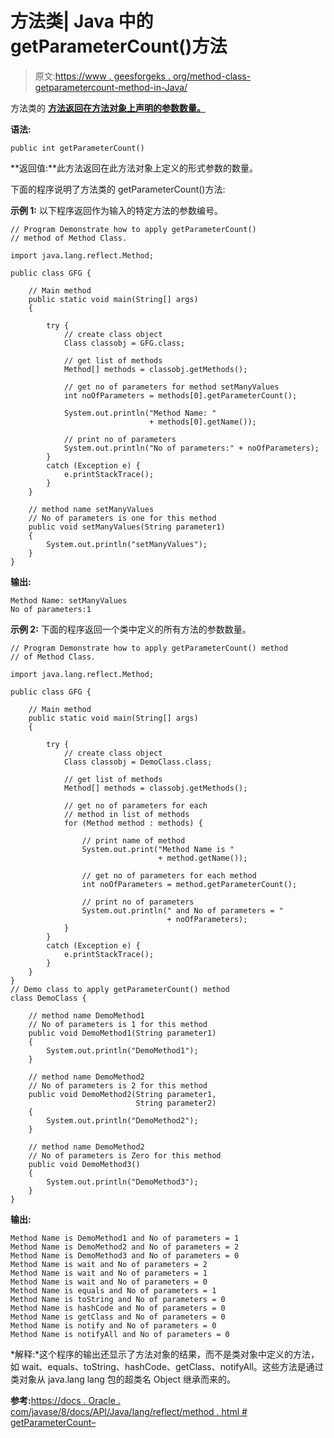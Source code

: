 # 方法类| Java 中的 getParameterCount()方法

> 原文:[https://www . geesforgeks . org/method-class-getparametercount-method-in-Java/](https://www.geeksforgeeks.org/method-class-getparametercount-method-in-java/)

方法类的 **[方法返回在方法对象上声明的参数数量。](https://www.geeksforgeeks.org/reflection-in-java/)**

**语法:**

```
public int getParameterCount()
```

**返回值:**此方法返回在此方法对象上定义的形式参数的数量。

下面的程序说明了方法类的 getParameterCount()方法:

**示例 1:** 以下程序返回作为输入的特定方法的参数编号。

```
// Program Demonstrate how to apply getParameterCount()
// method of Method Class.

import java.lang.reflect.Method;

public class GFG {

    // Main method
    public static void main(String[] args)
    {

        try {
            // create class object
            Class classobj = GFG.class;

            // get list of methods
            Method[] methods = classobj.getMethods();

            // get no of parameters for method setManyValues
            int noOfParameters = methods[0].getParameterCount();

            System.out.println("Method Name: "
                               + methods[0].getName());

            // print no of parameters
            System.out.println("No of parameters:" + noOfParameters);
        }
        catch (Exception e) {
            e.printStackTrace();
        }
    }

    // method name setManyValues
    // No of parameters is one for this method
    public void setManyValues(String parameter1)
    {
        System.out.println("setManyValues");
    }
}
```

**输出:**

```
Method Name: setManyValues
No of parameters:1

```

**示例 2:** 下面的程序返回一个类中定义的所有方法的参数数量。

```
// Program Demonstrate how to apply getParameterCount() method
// of Method Class.

import java.lang.reflect.Method;

public class GFG {

    // Main method
    public static void main(String[] args)
    {

        try {
            // create class object
            Class classobj = DemoClass.class;

            // get list of methods
            Method[] methods = classobj.getMethods();

            // get no of parameters for each
            // method in list of methods
            for (Method method : methods) {

                // print name of method
                System.out.print("Method Name is "
                                 + method.getName());

                // get no of parameters for each method
                int noOfParameters = method.getParameterCount();

                // print no of parameters
                System.out.println(" and No of parameters = "
                                   + noOfParameters);
            }
        }
        catch (Exception e) {
            e.printStackTrace();
        }
    }
}
// Demo class to apply getParameterCount() method
class DemoClass {

    // method name DemoMethod1
    // No of parameters is 1 for this method
    public void DemoMethod1(String parameter1)
    {
        System.out.println("DemoMethod1");
    }

    // method name DemoMethod2
    // No of parameters is 2 for this method
    public void DemoMethod2(String parameter1,
                            String parameter2)
    {
        System.out.println("DemoMethod2");
    }

    // method name DemoMethod2
    // No of parameters is Zero for this method
    public void DemoMethod3()
    {
        System.out.println("DemoMethod3");
    }
}
```

**输出:**

```
Method Name is DemoMethod1 and No of parameters = 1
Method Name is DemoMethod2 and No of parameters = 2
Method Name is DemoMethod3 and No of parameters = 0
Method Name is wait and No of parameters = 2
Method Name is wait and No of parameters = 1
Method Name is wait and No of parameters = 0
Method Name is equals and No of parameters = 1
Method Name is toString and No of parameters = 0
Method Name is hashCode and No of parameters = 0
Method Name is getClass and No of parameters = 0
Method Name is notify and No of parameters = 0
Method Name is notifyAll and No of parameters = 0

```

*解释:*这个程序的输出还显示了方法对象的结果，而不是类对象中定义的方法，如 wait、equals、toString、hashCode、getClass、notifyAll。这些方法是通过类对象从 java.lang lang 包的超类名 Object 继承而来的。

**参考:**[https://docs . Oracle . com/javase/8/docs/API/Java/lang/reflect/method . html # getParameterCount–](https://docs.oracle.com/javase/8/docs/api/java/lang/reflect/Method.html#getParameterCount--)